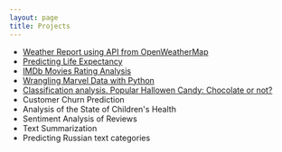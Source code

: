 ```yaml
---
layout: page
title: Projects
---
```


- [Weather Report using API from OpenWeatherMap](https://github.com/natacasey/Weather_Report_with_OpenWeatherMap)
- [Predicting Life Expectancy](https://github.com/natacasey/Statistics-with-R)
- [IMDb Movies Rating Analysis](https://github.com/natacasey/IMDb_Movie_Rating_Analysis)
- [Wrangling Marvel Data with Python](https://github.com/natacasey/Wrangling_Marvel_Data_with_Python)
- [Classification analysis. Popular Hallowen Candy: Chocolate or not?](https://github.com/natacasey/Data_Mining_Case_Study)
- Customer Churn Prediction
- Analysis of the State of Children's Health
- Sentiment Analysis of Reviews
- Text Summarization
- Predicting Russian text categories
